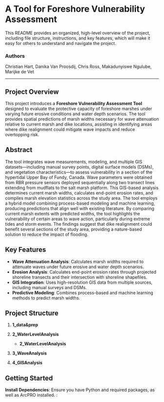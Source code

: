 # A Tool for Foreshore Vulnerability Assessment
This README provides an organized, high-level overview of the project, including file structure, instructions, and key features, which will make it easy for others to understand and navigate the project. 

### Authors
Christian Hart, Danika Van Proosdij, Chris Ross, Makadunyiswe Ngulube, Marijke de Vet

---

## Project Overview
This project introduces a **Foreshore Vulnerability Assessment Tool** designed to evaluate the protective capacity of foreshore marshes under varying future erosive conditions and water depth scenarios. The tool provides spatial predictions of marsh widths necessary for wave attenuation relative to current marsh and dike locations, assisting in identifying areas where dike realignment could mitigate wave impacts and reduce overtopping risk.

## Abstract
The tool integrates wave measurements, modeling, and multiple GIS datasets—including manual survey points, digital surface models (DSMs), and vegetation characteristics—to assess vulnerability in a section of the hypertidal Upper Bay of Fundy, Canada. Wave parameters were obtained from RBR pressure sensors deployed sequentially along two transect lines extending from mudflats to the salt marsh platform. This GIS-based analysis determines current marsh widths, calculates end-point erosion rates, and compiles marsh elevation statistics across the study area. The tool employs a hybrid model combining process-based modeling and machine learning, producing predictions that align well with existing literature. By comparing current marsh extents with predicted widths, the tool highlights the vulnerability of certain areas to wave action, particularly during extreme tides and storm events. The findings suggest that dike realignment could benefit several sections of the study area, providing a nature-based solution to reduce the impact of flooding.

## Key Features
- **Wave Attenuation Analysis**: Calculates marsh widths required to attenuate waves under future erosive and water depth scenarios.
- **Erosion Analysis**: Calculates end-point erosion rates through projected shoreline transects and their intersection with shoreline shapefiles.
- **GIS Integration**: Uses high-resolution GIS data from multiple sources, including manual surveys and DSMs.
- **Predictive Modeling**: Combines process-based and machine learning methods to predict marsh widths.

## Project Structure

1. **1_data&prep**

2. **2_WaterLevelAnalysis**
	- **2_WaterLevelAnalysis**

3. **3_WaveAnalysis**

4. **4_GISAnalysis**


## Getting Started
**Install Dependencies**: Ensure you have Python and required packages, as well as ArcPRO installed. :

